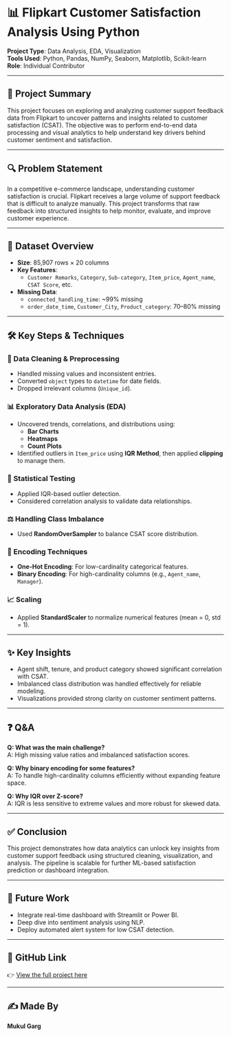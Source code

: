 # 📊 Flipkart Customer Satisfaction Analysis Using Python

**Project Type**: Data Analysis, EDA, Visualization  
**Tools Used**: Python, Pandas, NumPy, Seaborn, Matplotlib, Scikit-learn  
**Role**: Individual Contributor

---

## 🧾 Project Summary

This project focuses on exploring and analyzing customer support feedback data from Flipkart to uncover patterns and insights related to customer satisfaction (CSAT). The objective was to perform end-to-end data processing and visual analytics to help understand key drivers behind customer sentiment and satisfaction.

---

## 🔍 Problem Statement

In a competitive e-commerce landscape, understanding customer satisfaction is crucial. Flipkart receives a large volume of support feedback that is difficult to analyze manually. This project transforms that raw feedback into structured insights to help monitor, evaluate, and improve customer experience.

---

## 📂 Dataset Overview

- **Size**: 85,907 rows × 20 columns  
- **Key Features**:  
  - `Customer Remarks`, `Category`, `Sub-category`, `Item_price`, `Agent_name`, `CSAT Score`, etc.
- **Missing Data**:  
  - `connected_handling_time`: ~99% missing  
  - `order_date_time`, `Customer_City`, `Product_category`: 70–80% missing  

---

## 🛠️ Key Steps & Techniques

### 🔧 Data Cleaning & Preprocessing
- Handled missing values and inconsistent entries.
- Converted `object` types to `datetime` for date fields.
- Dropped irrelevant columns (`Unique_id`).

### 📊 Exploratory Data Analysis (EDA)
- Uncovered trends, correlations, and distributions using:
  - **Bar Charts**
  - **Heatmaps**
  - **Count Plots**
- Identified outliers in `Item_price` using **IQR Method**, then applied **clipping** to manage them.

### 🧪 Statistical Testing
- Applied IQR-based outlier detection.
- Considered correlation analysis to validate data relationships.

### ⚖️ Handling Class Imbalance
- Used **RandomOverSampler** to balance CSAT score distribution.

### 🔐 Encoding Techniques
- **One-Hot Encoding**: For low-cardinality categorical features.  
- **Binary Encoding**: For high-cardinality columns (e.g., `Agent_name`, `Manager`).

### 📈 Scaling
- Applied **StandardScaler** to normalize numerical features (mean = 0, std = 1).

---

## ✨ Key Insights
- Agent shift, tenure, and product category showed significant correlation with CSAT.
- Imbalanced class distribution was handled effectively for reliable modeling.
- Visualizations provided strong clarity on customer sentiment patterns.

---

## ❓ Q&A

**Q: What was the main challenge?**  
A: High missing value ratios and imbalanced satisfaction scores.

**Q: Why binary encoding for some features?**  
A: To handle high-cardinality columns efficiently without expanding feature space.

**Q: Why IQR over Z-score?**  
A: IQR is less sensitive to extreme values and more robust for skewed data.

---

## ✅ Conclusion

This project demonstrates how data analytics can unlock key insights from customer support feedback using structured cleaning, visualization, and analysis. The pipeline is scalable for further ML-based satisfaction prediction or dashboard integration.

---

## 🚀 Future Work
- Integrate real-time dashboard with Streamlit or Power BI.
- Deep dive into sentiment analysis using NLP.
- Deploy automated alert system for low CSAT detection.

---

## 📎 GitHub Link

👉 [View the full project here](https://github.com/gargmukul91066/Flipkart-Data-Analysis)

---

## ✍️ Made By

**Mukul Garg**  

